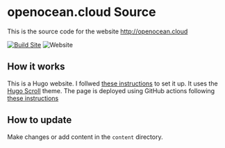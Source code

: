 # openocean.cloud Source

This is the source code for the website <http://openocean.cloud>

[![Build Site](https://github.com/pangeo-data/openoceancloud/actions/workflows/build.yaml/badge.svg)](https://github.com/pangeo-data/openoceancloud/actions/workflows/build.yaml)
![Website](https://img.shields.io/website?url=http%3A%2F%2Fopenocean.cloud%2F)

## How it works

This is a Hugo website. I follwed [these instructions](https://github.com/peaceiris/actions-gh-pages#getting-started) to set it up.
It uses the [Hugo Scroll](https://github.com/janraasch/hugo-scroll) theme.
The page is deployed using GitHub actions following [these instructions](https://github.com/peaceiris/actions-gh-pages#getting-started)

## How to update

Make changes or add content in the `content` directory.

